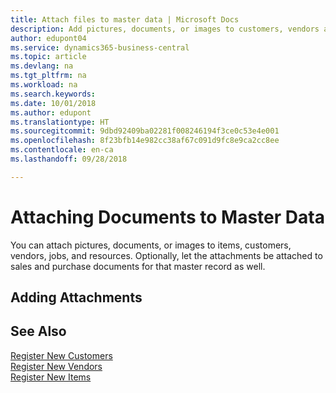 ```yaml
---
title: Attach files to master data | Microsoft Docs
description: Add pictures, documents, or images to customers, vendors and other master records, and let them be attached to invoices as well.
author: edupont04
ms.service: dynamics365-business-central
ms.topic: article
ms.devlang: na
ms.tgt_pltfrm: na
ms.workload: na
ms.search.keywords: 
ms.date: 10/01/2018
ms.author: edupont
ms.translationtype: HT
ms.sourcegitcommit: 9dbd92409ba02281f008246194f3ce0c53e4e001
ms.openlocfilehash: 8f23bfb14e982cc38af67c091d9fc8e9ca2cc8ee
ms.contentlocale: en-ca
ms.lasthandoff: 09/28/2018

---
```

# <a name="attaching-documents-to-master-data"></a>Attaching Documents to Master Data
You can attach pictures, documents, or images to items, customers, vendors, jobs, and resources. Optionally, let the attachments be attached to sales and purchase documents for that master record as well.  

## <a name="adding-attachments"></a>Adding Attachments


## <a name="see-also"></a>See Also
[Register New Customers](sales-how-register-new-customers.md)  
[Register New Vendors](purchasing-how-register-new-vendors.md)  
[Register New Items](inventory-how-register-new-items.md)  

